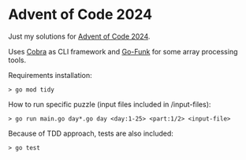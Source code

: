 # Advent of Code 2024

Just my solutions for [Advent of Code 2024](https://adventofcode.com/2024).

Uses [Cobra](https://github.com/spf13/cobra) as CLI framework and [Go-Funk](https://github.com/thoas/go-funk) for some array processing tools.

Requirements installation:

```
> go mod tidy
```

How to run specific puzzle (input files included in /input-files):

```
> go run main.go day*.go day <day:1-25> <part:1/2> <input-file>
```

Because of TDD approach, tests are also included:

```
> go test
```
